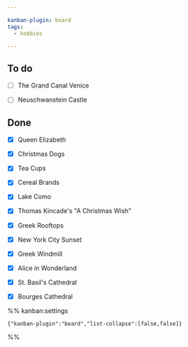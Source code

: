```yaml
---

kanban-plugin: board
tags:
  - hobbies

---
```


## To do

- [ ] The Grand Canal Venice
- [ ] Neuschwanstein Castle


## Done

- [x] Queen Elizabeth
- [x] Christmas Dogs
- [x] Tea Cups
- [x] Cereal Brands
- [x] Lake Como
- [x] Thomas Kincade's "A Christmas Wish"
- [x] Greek Rooftops
- [x] New York City Sunset
- [x] Greek Windmill
- [x] Alice in Wonderland
- [x] St. Basil's Cathedral
- [x] Bourges Cathedral




%% kanban:settings
```
{"kanban-plugin":"board","list-collapse":[false,false]}
```
%%
